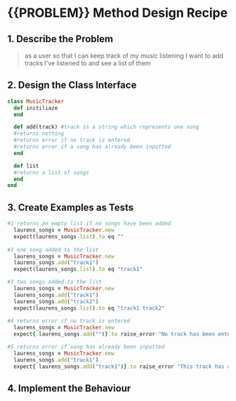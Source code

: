 # {{PROBLEM}} Method Design Recipe

## 1. Describe the Problem
  > as a user
  > so that I can keep track of my music listening
  > I want to add tracks I've listened to and see a list of them 

## 2. Design the Class Interface

```Ruby
class MusicTracker
  def initiliaze 
  end

  def add(track) #track is a string which represents one song
  #returns nothing
  #returns error if no track is entered
  #returns error if a song has already been inputted
  end

  def list
  #returns a list of songs
  end
end

```

## 3. Create Examples as Tests
 
 ```ruby
 #1 returns an empty list if no songs have been added
   laurens_songs = MusicTracker.new
   expect(laurens_songs.list).to eq ""
  
#2 one song added to the list
   laurens_songs = MusicTracker.new
   laurens_songs.add("track1")
   expect(laurens_songs.list).to eq "track1"

#3 two songs added to the list
   laurens_songs = MusicTracker.new
   laurens_songs.add("track1")
   laurens_songs.add("track2")
   expect(laurens_songs.list).to eq "track1 track2"
  
#4 returns error if no track is entered
   laurens_songs = MusicTracker.new
   expect{ laurens_songs.add("")}.to raise_error "No track has been entered, please enter a track"

#5 returns error if song has already been inputted
   laurens_songs = MusicTracker.new
   laurens_songs.add("track1")
   expect{ laurens_songs.add("track1")}.to raise_error "This track has already been inputted, please enter a new track"
 ```

## 4. Implement the Behaviour
